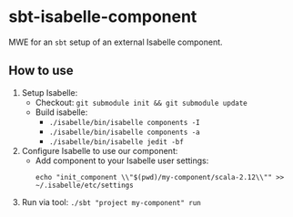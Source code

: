 # sbt-isabelle-component
MWE for an `sbt` setup of an external Isabelle component.

## How to use
1. Setup Isabelle:
   - Checkout: `git submodule init && git submodule update`
   - Build isabelle:
     - `./isabelle/bin/isabelle components -I`
     - `./isabelle/bin/isabelle components -a`
     - `./isabelle/bin/isabelle jedit -bf`
2. Configure Isabelle to use our component:
   - Add component to your Isabelle user settings:
     ```
     echo "init_component \\"$(pwd)/my-component/scala-2.12\\"" >> ~/.isabelle/etc/settings
     ```
3. Run via tool: `./sbt "project my-component" run`
